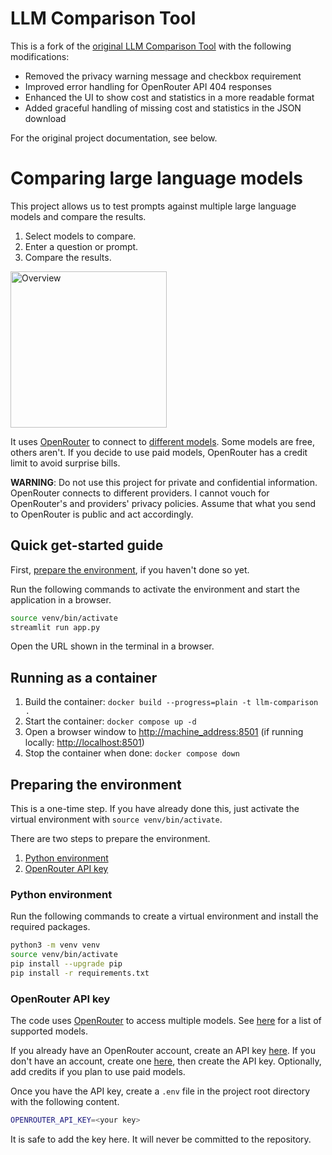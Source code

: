 # LLM Comparison Tool

This is a fork of the [original LLM Comparison Tool](https://github.com/fau-masters-collected-works-cgarbin/llm-comparison-tool) with the following modifications:

- Removed the privacy warning message and checkbox requirement
- Improved error handling for OpenRouter API 404 responses
- Enhanced the UI to show cost and statistics in a more readable format
- Added graceful handling of missing cost and statistics in the JSON download

For the original project documentation, see below.

# Comparing large language models

This project allows us to test prompts against multiple large language models and compare the results.

1. Select models to compare.
1. Enter a question or prompt.
1. Compare the results.

<!-- markdownlint-disable MD033 -->
<img src="pics/overview.png" alt="Overview" width="250"/>

It uses [OpenRouter](https://openrouter.ai/) to connect to [different models](https://openrouter.ai/docs#models). Some models are free, others aren't. If you decide to use paid models, OpenRouter has a credit limit to avoid surprise bills.

**WARNING**: Do not use this project for private and confidential information. OpenRouter connects to different providers. I cannot vouch for OpenRouter's and providers' privacy policies. Assume that what you send to OpenRouter is public and act accordingly.

## Quick get-started guide

First, [prepare the environment](#preparing-the-environment), if you haven't done so yet.

Run the following commands to activate the environment and start the application in a browser.

```bash
source venv/bin/activate
streamlit run app.py
```

Open the URL shown in the terminal in a browser.

## Running as a container

1. Build the container: `docker build --progress=plain -t llm-comparison .`
2. Start the container: `docker compose up -d`
3. Open a browser window to <http://machine_address:8501> (if running locally: <http://localhost:8501>)
4. Stop the container when done: `docker compose down`

## Preparing the environment

This is a one-time step. If you have already done this, just activate the virtual environment with `source venv/bin/activate`.

There are two steps to prepare the environment.

1. [Python environment](#python-environment)
1. [OpenRouter API key](#openrouter-api-key)

### Python environment

Run the following commands to create a virtual environment and install the required packages.

```bash
python3 -m venv venv
source venv/bin/activate
pip install --upgrade pip
pip install -r requirements.txt
```

### OpenRouter API key

The code uses [OpenRouter](https://openrouter.ai/) to access multiple models. See [here](https://openrouter.ai/docs#models) for a list of supported models.

If you already have an OpenRouter account, create an API key [here](https://openrouter.ai/keys). If you don't have an account, create one [here](https://openrouter.ai/), then create the API key. Optionally, add credits if you plan to use paid models.

Once you have the API key, create a `.env` file in the project root directory with the following content.

```bash
OPENROUTER_API_KEY=<your key>
```

It is safe to add the key here. It will never be committed to the repository.
